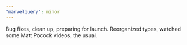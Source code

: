 ```yaml
---
"marvelquery": minor
---
```


Bug fixes, clean up, preparing for launch. Reorganized types, watched some Matt Pocock videos, the usual.

